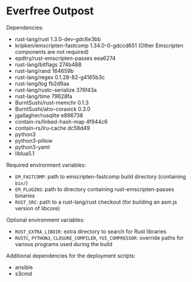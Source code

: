 # Everfree Outpost

Dependencies:

 - rust-lang/rust 1.3.0-dev-gdc6e3bb
 - kripken/emscripten-fastcomp 1.34.0-0-gdccd651  (Other Emscripten components
   are not required)
 - epdtry/rust-emscripten-passes eea6274
 - rust-lang/bitflags 274b488
 - rust-lang/rand 164659b
 - rust-lang/regex 0.1.28-82-g4165b3c
 - rust-lang/log fb2d9aa
 - rust-lang/rustc-serialize 376f43a
 - rust-lang/time 79628fa
 - BurntSushi/rust-memchr 0.1.3
 - BurntSushi/aho-corasick 0.3.0
 - jgallagher/rusqlite e896738
 - contain-rs/linked-hash-map 4f944c6
 - contain-rs/lru-cache dc58d49
 - python3
 - python3-pillow
 - python3-yaml
 - liblua5.1

Required environment variables:

 - `EM_FASTCOMP`: path to emscripten-fastcomp build directory (containing `bin/`)
 - `EM_PLUGINS`: path to directory containing rust-emscripten-passes binaries
 - `RUST_SRC`: path to a rust-lang/rust checkout (for building an asm.js
   version of libcore)

Optional environment variables:

 - `RUST_EXTRA_LIBDIR`: extra directory to search for Rust libraries
 - `RUSTC`, `PYTHON3`, `CLOSURE_COMPILER`, `YUI_COMPRESSOR`: override paths for
   various programs used during the build

Additional dependencies for the deployment scripts:

 - ansible
 - s3cmd
